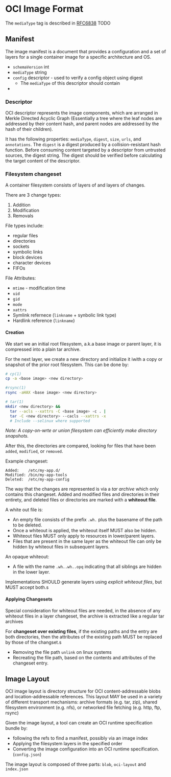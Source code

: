 # OCI Image Format

The `mediaType` tag is described in  [RFC6838](https://tools.ietf.org/html/rfc6838) TODO

## Manifest
The image manifest is a document that provides a configuration and a set of layers for a single container image for a specific architecture and OS.

- `schemaVersion` int
- `mediaType` string
- `config` descriptor - used to verify a config object using digest
  - The `mediaType` of this descriptor should contain
-
### Descriptor
OCI descriptor represents the image components, which are arranged in Merkle Directed Acyclic Graph (Essentially a tree where the leaf nodes are addressed by their content hash, and parent nodes are addressed by the hash of their children).

It has the following properties: `mediaType`, `digest`, `size`, `urls`, and `annotations`. The `digest` is a digest produced by a collision-resistant hash function. Before consuming content targeted by a descriptor from untrusted sources, the digest string. The digest should be verified before calculating the target content of the descriptor.

### Filesystem changeset
A container filesystem consists of layers of and layers of changes.

There are 3 change types:
1. Addition
1. Modification
1. Removals

File types include:
- regular files
- directories
- sockets
- symbolic links
- block devices
- character devices
- FIFOs

File Attributes:
- `mtime` - modification time
- `uid`
- `gid`
- `mode`
- `xattrs`
- Symlink refernece (`linkname` + synbolic link type)
- Hardlink reference (`linkname`)

#### Creation
We start we an initial root filesystem, a.k.a base image or parent layer, it is compressed into a plain tar archive.

For the next layer, we create a new directory and initialize it iwith a copy or snapshot of the prior root filesystem. This can be done by:

```bash
# cp(1)
cp -a <base image> <new directory>

#rsync(1)
rsync -aHAX <base image> <new directory>

# tar(1)
mkdir <new directory> &&
  tar --acls --xattrs -C <base image> -c . |
  tar -C <new directory> --cacls --xattrs -x
  # Include --selinux where supported
```

*Note: A copy-on-wrte or union filesystem can efficiently make directory snapshots.*

After this, the directories are compared, looking for files that have been `added`, `modified`, or `removed`.

Example changeset:

```
Added:    /etc/my-app.d/
Modified: /bin/my-app-tools
Deleted:  /etc/my-app-config
```

The way that the changes are represented is via a *tar archive* which only contains this changeset. Added and modified files and directories in their entirety, and deleted files or directories are marked with a **whiteout file**.

A white out file is:
- An empty file consists of the prefix `.wh.` plus the basename of the path to be deleted.
- Once a whiteout is applied, the whiteout itself MUST also be hidden.
- Whiteout files MUST only apply to resources in lower/parent layers.
- Files that are present in the same layer as the whiteout file can only be hidden by whiteout files in subsequent layers.

An opaque whiteout:
- A file with the name `.wh..wh..opq` indicating that all siblings are hidden in the lower layer.

Implementations SHOULD generate layers using *explicit whiteout files*, but MUST accept both.s

#### Applying Changesets
Special consideration for whiteout files are needed, in the absence of any whiteout files in a layer changeset, the archive is extracted like a regular tar archives

For **changeset over existing files**, if the existing paths and the entry are both directories, then the attributes of the existing path MUST be replaced by those of the changset.s

- Removing the file path `unlink` on linux systems
- Recreating the file path, based on the contents and attributes of the changeset entry.


## Image Layout
OCI image layout is directory structure for OCI content-addressable blobs and location-addressable references. This layout MAY be used in a variety of different transport mechanisms: archive formats (e.g. tar, zip), shared filesystem environment (e.g. nfs), or networked file fetching (e.g. http, ftp, rsync)

Given the image layout, a tool can create an OCI runtime specification bundle by:
- following the refs to find a manifest, possibly via an image index
- Applying the filesystem layers in the specified order
- Converting the image configuration into an OCI runtime specification. (`config.json`)

The image layout is composed of three parts: `blob`, `oci-layout` and `index.json`
